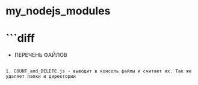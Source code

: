 # my_nodejs_modules

# ```diff
- ПЕРЕЧЕНЬ ФАЙЛОВ
```

1. COUNT_and_DELETE.js - выводит в консоль файлы и считает их. Так же удаляет папки и директории

